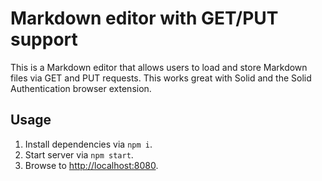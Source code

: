 # Markdown editor with GET/PUT support

This is a Markdown editor that allows users to load and store Markdown files via GET and PUT requests.
This works great with Solid and the Solid Authentication browser extension.

## Usage

1. Install dependencies via `npm i`.
2. Start server via `npm start`.
3. Browse to <http://localhost:8080>.

